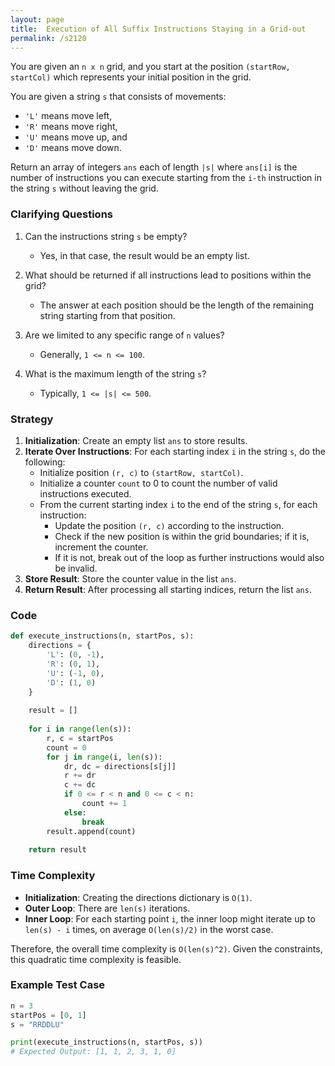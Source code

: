 ```yaml
---
layout: page
title:  Execution of All Suffix Instructions Staying in a Grid-out
permalink: /s2120
---
```


You are given an `n x n` grid, and you start at the position `(startRow, startCol)` which represents your initial position in the grid.

You are given a string `s` that consists of movements:

- `'L'` means move left,
- `'R'` means move right,
- `'U'` means move up, and
- `'D'` means move down.

Return an array of integers `ans` each of length `|s|` where `ans[i]` is the number of instructions you can execute starting from the `i-th` instruction in the string `s` without leaving the grid.

### Clarifying Questions

1. Can the instructions string `s` be empty?
   - Yes, in that case, the result would be an empty list.

2. What should be returned if all instructions lead to positions within the grid?
   - The answer at each position should be the length of the remaining string starting from that position.

3. Are we limited to any specific range of `n` values?
   - Generally, `1 <= n <= 100`.

4. What is the maximum length of the string `s`?
   - Typically, `1 <= |s| <= 500`.

### Strategy

1. **Initialization**: Create an empty list `ans` to store results.
2. **Iterate Over Instructions**: For each starting index `i` in the string `s`, do the following:
   - Initialize position `(r, c)` to `(startRow, startCol)`.
   - Initialize a counter `count` to 0 to count the number of valid instructions executed.
   - From the current starting index `i` to the end of the string `s`, for each instruction:
     - Update the position `(r, c)` according to the instruction.
     - Check if the new position is within the grid boundaries; if it is, increment the counter.
     - If it is not, break out of the loop as further instructions would also be invalid.
3. **Store Result**: Store the counter value in the list `ans`.
4. **Return Result**: After processing all starting indices, return the list `ans`.

### Code

```python
def execute_instructions(n, startPos, s):
    directions = {
        'L': (0, -1),
        'R': (0, 1),
        'U': (-1, 0),
        'D': (1, 0)
    }
    
    result = []
    
    for i in range(len(s)):
        r, c = startPos
        count = 0
        for j in range(i, len(s)):
            dr, dc = directions[s[j]]
            r += dr
            c += dc
            if 0 <= r < n and 0 <= c < n:
                count += 1
            else:
                break
        result.append(count)
    
    return result
```

### Time Complexity

- **Initialization**: Creating the directions dictionary is `O(1)`.
- **Outer Loop**: There are `len(s)` iterations.
- **Inner Loop**: For each starting point `i`, the inner loop might iterate up to `len(s) - i` times, on average `O(len(s)/2)` in the worst case.
  
Therefore, the overall time complexity is `O(len(s)^2)`. Given the constraints, this quadratic time complexity is feasible.

### Example Test Case

```python
n = 3
startPos = [0, 1]
s = "RRDDLU"

print(execute_instructions(n, startPos, s))
# Expected Output: [1, 1, 2, 3, 1, 0]
```